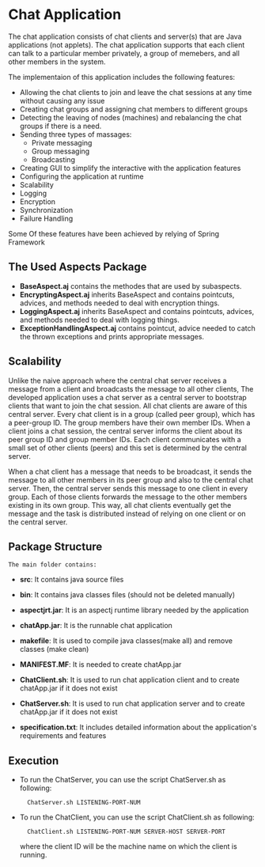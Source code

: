# Chat Application
The chat application consists of chat clients and server(s) that are Java applications (not applets). The chat application supports that each client can talk to a particular member privately, a group of memebers, and all other members in the system.

The implementaion of this application includes the following features:
- Allowing the chat clients to join and leave the chat sessions at any time without causing any issue
- Creating chat groups and assigning chat members to different groups
- Detecting the leaving of nodes (machines) and rebalancing the chat groups if there is a need.
- Sending three types of massages:
  - Private messaging
  - Group messaging
  - Broadcasting
- Creating GUI to simplify the interactive with the application features
- Configuring the application at runtime
- Scalability
- Logging
- Encryption
- Synchronization
- Failure Handling

Some Of these features have been achieved by relying of Spring Framework

## The Used Aspects Package
- **BaseAspect.aj** contains the methodes that are used by subaspects.
- **EncryptingAspect.aj** inherits BaseAspect and contains pointcuts, advices, and methods needed to deal with encryption things.
- **LoggingAspect.aj** inherits BaseAspect and contains pointcuts, advices, and methods needed to deal with logging things.
- **ExceptionHandlingAspect.aj** contains pointcut, advice needed to catch the thrown exceptions and prints appropriate messages.



## Scalability
Unlike the naive approach where the central chat server receives a message from a client and broadcasts the message to all other clients, 
The developed application uses a chat server as a central server to bootstrap clients that want to join the chat session. All chat clients are aware of this central server. Every chat client is in a group (called peer group), which has a peer-group ID. The group members have their own member IDs. When a client joins a chat session, the central server informs the client about its peer group ID and group member IDs. Each client communicates with a small set of other clients (peers) and this set is determined by the central server.

When a chat client has a message that needs to be broadcast, it sends the message to all other members in its peer group and also to the central chat server. Then, the central server sends this message to one client in every group. Each of those clients forwards the message to the other members existing in its own group. This way, all chat clients eventually get the message and the task is distributed instead of relying on one client or on the central server.



## Package Structure
	The main folder contains:
	
- **src**: It contains java source files

- **bin**: It contains java classes files (should not be deleted manually)

- **aspectjrt.jar**: It is an aspectj runtime library needed by the application

- **chatApp.jar**: It is the runnable chat application

- **makefile**: It is used to compile java classes(make all) and remove classes (make clean)

- **MANIFEST.MF**: It is needed to create chatApp.jar

- **ChatClient.sh**: It is used to run chat application client and to create chatApp.jar if it does not exist

- **ChatServer.sh**: It is used to run chat application server and to create chatApp.jar if it does not exist
	
- **specification.txt**: It includes detailed information about the application's requirements and features

## Execution
- To run the ChatServer, you can use the script ChatServer.sh as following:
		
		ChatServer.sh LISTENING-PORT-NUM

- To run the ChatClient, you can use the script ChatClient.sh as following:
		
		ChatClient.sh LISTENING-PORT-NUM SERVER-HOST SERVER-PORT

	where the client ID will be the machine name on which the client is running.
